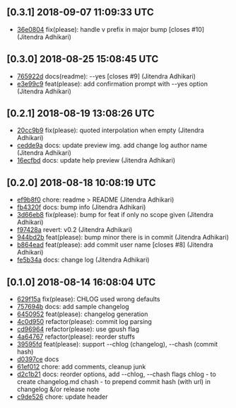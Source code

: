 ## [0.3.1] 2018-09-07 11:09:33 UTC

- [36e0804](https://github.com/adhocore/please/commit/36e0804) fix(please): handle v prefix in major bump [closes #10] (Jitendra Adhikari)

## [0.3.0] 2018-08-25 15:08:45 UTC

- [765922d](https://github.com/adhocore/please/commit/765922d) docs(readme): --yes [closes #9] (Jitendra Adhikari)
- [e3e99c9](https://github.com/adhocore/please/commit/e3e99c9) feat(please): add confirmation prompt with --yes option (Jitendra Adhikari)

## [0.2.1] 2018-08-19 13:08:26 UTC

- [20cc9b9](https://github.com/adhocore/please/commit/20cc9b9) fix(please): quoted interpolation when empty (Jitendra Adhikari)
- [cedde9a](https://github.com/adhocore/please/commit/cedde9a) docs: update preview img. add change log author name (Jitendra Adhikari)
- [16ecfbd](https://github.com/adhocore/please/commit/16ecfbd) docs: update help preview (Jitendra Adhikari)

## [0.2.0] 2018-08-18 10:08:19 UTC

- [ef9b8f0](https://github.com/adhocore/please/commit/ef9b8f0) chore: readme > README (Jitendra Adhikari)
- [fb4320f](https://github.com/adhocore/please/commit/fb4320f) docs: bump info (Jitendra Adhikari)
- [3d66eb8](https://github.com/adhocore/please/commit/3d66eb8) fix(please): bump <minor> for feat if only no scope given (Jitendra Adhikari)
- [f97428a](https://github.com/adhocore/please/commit/f97428a) revert: v0.2 (Jitendra Adhikari)
- [944bd2b](https://github.com/adhocore/please/commit/944bd2b) feat(please): bump minor there is  in commit (Jitendra Adhikari)
- [b864ead](https://github.com/adhocore/please/commit/b864ead) feat(please): add commit user name [closes #8] (Jitendra Adhikari)
- [fe5b34a](https://github.com/adhocore/please/commit/fe5b34a) docs: change log (Jitendra Adhikari)

## [0.1.0] 2018-08-14 16:08:04 UTC

- [629f15a](https://github.com/adhocore/please/commit/629f15a) fix(please): CHLOG used wrong defaults
- [757694b](https://github.com/adhocore/please/commit/757694b) docs: add sample changelog
- [6450952](https://github.com/adhocore/please/commit/6450952) feat(please): changelog generation
- [4c0d950](https://github.com/adhocore/please/commit/4c0d950) refactor(please): commit log parsing
- [cd96964](https://github.com/adhocore/please/commit/cd96964) refactor(please): use gpush flag
- [4a64767](https://github.com/adhocore/please/commit/4a64767) refactor(please): reorder stuffs
- [39595fd](https://github.com/adhocore/please/commit/39595fd) feat(please): support --chlog (changelog), --chash (commit hash)
- [d0397ce](https://github.com/adhocore/please/commit/d0397ce) docs
- [61ef012](https://github.com/adhocore/please/commit/61ef012) chore: add comments, cleanup junk
- [d2c1b21](https://github.com/adhocore/please/commit/d2c1b21) docs: reorder options, add --chlog, --chash flags chlog - to create changelog.md chash - to prepend commit hash (with url) in changelog &/or release note
- [c9de526](https://github.com/adhocore/please/commit/c9de526) chore: update header
